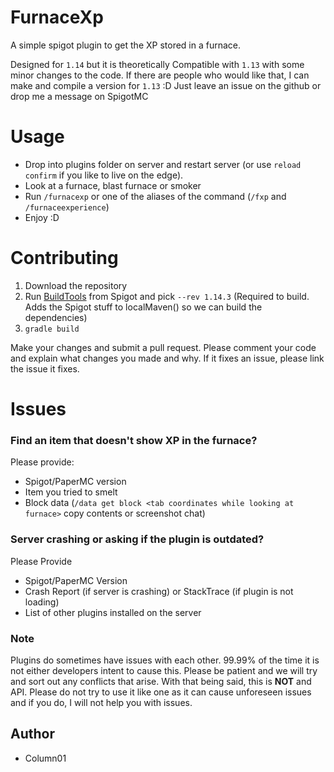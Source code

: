 # FurnaceXp
A simple spigot plugin to get the XP stored in a furnace.

Designed for `1.14` but it is theoretically Compatible with `1.13` with some minor changes to the code. If there are people who would like that, I can make and compile a version for `1.13` :D Just leave an issue on the github or drop me a message on SpigotMC

# Usage
- Drop into plugins folder on server and restart server (or use `reload confirm` if you like to live on the edge).
- Look at a furnace, blast furnace or smoker
- Run `/furnacexp` or one of the aliases of the command (`/fxp` and `/furnaceexperience`)
- Enjoy :D

# Contributing
1. Download the repository
2. Run [BuildTools](https://www.spigotmc.org/wiki/buildtools/) from Spigot and pick `--rev 1.14.3` (Required to build. Adds the Spigot stuff to localMaven() so we can build the dependencies)
3. `gradle build`

Make your changes and submit a pull request. Please comment your code and explain what changes you made and why. If it fixes an issue, please link the issue it fixes.

# Issues
### Find an item that doesn't show XP in the furnace?
Please provide:
- Spigot/PaperMC version
- Item you tried to smelt
- Block data (`/data get block <tab coordinates while looking at furnace>` copy contents or screenshot chat)

### Server crashing or asking if the plugin is outdated?
Please Provide
- Spigot/PaperMC Version
- Crash Report (if server is crashing) or StackTrace (if plugin is not loading)
- List of other plugins installed on the server

### Note
Plugins do sometimes have issues with each other. 99.99% of the time it is not either developers intent to cause this. Please be patient and we will try and sort out any conflicts that arise. With that being said, this is **NOT** and API. Please do not try to use it like one as it can cause unforeseen issues and if you do, I will not help you with issues.

## Author
- Column01